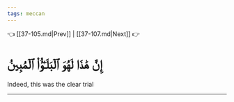 ```yaml
---
tags: meccan
---
```


👈 [[37-105.md|Prev]] | [[37-107.md|Next]] 👉

# إِنَّ هَٰذَا لَهُوَ ٱلۡبَلَـٰٓؤُاْ ٱلۡمُبِينُ

Indeed, this was the clear trial

---

